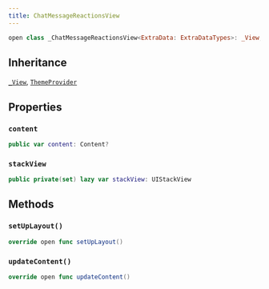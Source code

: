 ```yaml
---
title: ChatMessageReactionsView
---
```


``` swift
open class _ChatMessageReactionsView<ExtraData: ExtraDataTypes>: _View, ThemeProvider 
```

## Inheritance

[`_View`](../../../common-views/_view), [`ThemeProvider`](../../../utils/theme-provider)

## Properties

### `content`

``` swift
public var content: Content? 
```

### `stackView`

``` swift
public private(set) lazy var stackView: UIStackView 
```

## Methods

### `setUpLayout()`

``` swift
override open func setUpLayout() 
```

### `updateContent()`

``` swift
override open func updateContent() 
```
